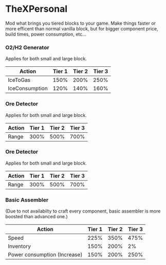# TheXPersonal

Mod what brings you tiered blocks to your game. Make things faster or more efficent than normal vanilla block, but for bigger component price, build times, power consumption, etc...

<h3> O2/H2 Generator </h3>
Applies for both small and large block.

Action | Tier 1 | Tier 2 | Tier 3
------------ | ------------- | ------------- | -------------
IceToGas | 150% | 200% | 250%
IceConsumption | 120% | 140% | 160%



<h3> Ore Detector  </h3>
Applies for both small and large block.

Action | Tier 1 | Tier 2 | Tier 3
------------ | ------------- | ------------- | -------------
Range | 300% | 500% | 700%


<h3> Ore Detector  </h3>
Applies for both small and large block.

Action | Tier 1 | Tier 2 | Tier 3
------------ | ------------- | ------------- | -------------
Range | 300% | 500% | 700%

<h3> Basic Assembler  </h3>
(Due to not availabilty to craft every component, basic assembler is more boosted than advanced one.)

Action | Tier 1 | Tier 2 | Tier 3
------------ | ------------- | ------------- | -------------
Speed | 225% | 350% | 475%
Inventory | 150% | 200% | 2%
Power consumption (Increase) | 150% | 200% | 250%
